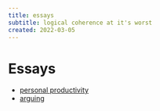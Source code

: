 ```yaml
---
title: essays
subtitle: logical coherence at it's worst
created: 2022-03-05
---
```


# Essays

- [personal productivity](personal_productivity.html)
- [arguing](arguing.html)
